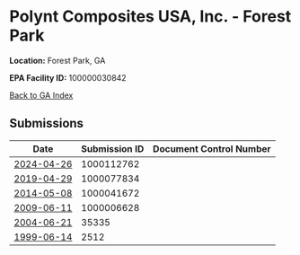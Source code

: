 # Polynt Composites USA, Inc. - Forest Park

**Location:** Forest Park, GA

**EPA Facility ID:** 100000030842

[Back to GA Index](../../index.md)

## Submissions

| Date | Submission ID | Document Control Number |
|------|--------------|-------------------------|
| [2024-04-26](submissions/1000112762.md) | 1000112762 |  |
| [2019-04-29](submissions/1000077834.md) | 1000077834 |  |
| [2014-05-08](submissions/1000041672.md) | 1000041672 |  |
| [2009-06-11](submissions/1000006628.md) | 1000006628 |  |
| [2004-06-21](submissions/35335.md) | 35335 |  |
| [1999-06-14](submissions/2512.md) | 2512 |  |
